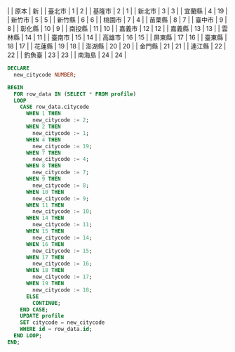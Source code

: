 | |	原本 | 新 |
| 臺北市 |	1 |	2 |
| 基隆市 |	2 |	1 |
| 新北市 |	3 |	3 |
| 宜蘭縣 |	4 |	19 |
| 新竹市 |	5 |	5 |
| 新竹縣 |	6 |	6 |
| 桃園市 |	7 |	4 |
| 苗栗縣 |	8 |	7 |
| 臺中市 |	9 |	8 |
| 彰化縣 |	10 |	9 |
| 南投縣 |	11 |	10 |
| 嘉義市 |	12 |	12 |
| 嘉義縣 |	13 |	13 |
| 雲林縣 |	14 |	11 |
| 臺南市 |	15 |	14 |
| 高雄市 |	16 |	15 |
| 屏東縣 |	17 |	16 |
| 臺東縣 |	18 |	17 |
| 花蓮縣 |	19 |	18 |
| 澎湖縣 |	20 |	20 |
| 金門縣 |	21 |	21 |
| 連江縣 |	22 |	22 |
| 釣魚臺 |	23 |	23 |
| 南海島 |	24 |	24 |


```sql
DECLARE
  new_citycode NUMBER;

BEGIN
  FOR row_data IN (SELECT * FROM profile)
  LOOP
    CASE row_data.citycode
      WHEN 1 THEN
        new_citycode := 2;
      WHEN 2 THEN
        new_citycode := 1;
      WHEN 4 THEN
        new_citycode := 19;
      WHEN 7 THEN
        new_citycode := 4;
      WHEN 8 THEN
        new_citycode := 7;
      WHEN 9 THEN
        new_citycode := 8;
      WHEN 10 THEN
        new_citycode := 9;
      WHEN 11 THEN
        new_citycode := 10;
      WHEN 14 THEN
        new_citycode := 11;
      WHEN 15 THEN
        new_citycode := 14;
      WHEN 16 THEN
        new_citycode := 15;
      WHEN 17 THEN
        new_citycode := 16;
      WHEN 18 THEN
        new_citycode := 17;
      WHEN 19 THEN
        new_citycode := 18;
      ELSE
        CONTINUE;
    END CASE;
    UPDATE profile
    SET citycode = new_citycode
    WHERE id = row_data.id;
  END LOOP;
END;
```
